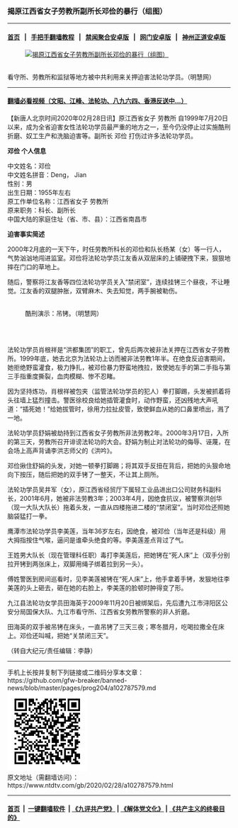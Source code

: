 ### 揭原江西省女子劳教所副所长邓俭的暴行（组图）
------------------------

#### [首页](https://github.com/gfw-breaker/banned-news/blob/master/README.md) &nbsp;&nbsp;|&nbsp;&nbsp; [手把手翻墙教程](https://github.com/gfw-breaker/guides/wiki) &nbsp;&nbsp;|&nbsp;&nbsp; [禁闻聚合安卓版](https://github.com/gfw-breaker/bn-android) &nbsp;&nbsp;|&nbsp;&nbsp; [网门安卓版](https://github.com/oGate2/oGate) &nbsp;&nbsp;|&nbsp;&nbsp; [神州正道安卓版](https://github.com/SzzdOgate/update) 



<div><div class="featured_image">
 <a href="https://i.ntdtv.com/assets/uploads/2020/02/2020-02-28_104826.jpg" target="_blank">
  <figure>
   <img alt="揭原江西省女子劳教所副所长邓俭的暴行（组图）" src="https://i.ntdtv.com/assets/uploads/2020/02/2020-02-28_104826-800x450.jpg"/>
  </figure><br/>
 </a>
 <span class="caption">
  看守所、劳教所和监狱等地方被中共利用来关押迫害法轮功学员。（明慧网）
 </span>
</div>
</div><hr/>

#### [翻墙必看视频（文昭、江峰、法轮功、八九六四、香港反送中...）](https://github.com/gfw-breaker/banned-news/blob/master/pages/link3.md)

<div><div class="post_content" itemprop="articleBody">
 <p>
  【新唐人北京时间2020年02月28日讯】原江西省女子
  <ok href="https://www.ntdtv.com/gb/劳教所.htm">
   劳教所
  </ok>
  自1999年7月20日以来，成为全省迫害女性法轮功学员最严重的地方之一，至今仍没停止过实施酷刑折磨、奴工生产和洗脑迫害等。副所长
  <ok href="https://www.ntdtv.com/gb/邓俭.htm">
   邓俭
  </ok>
  打伤过许多法轮功学员。
 </p>
 <p>
  <strong>
   <ok href="https://www.ntdtv.com/gb/邓俭.htm">
    邓俭
   </ok>
   个人信息
  </strong>
 </p>
 <p>
  中文姓名：邓俭
  <br/>
  中文姓名拼音：Deng， Jian
  <br/>
  性别：男
  <br/>
  出生日期：1955年左右
  <br/>
  原工作单位名称：江西省女子
  <ok href="https://www.ntdtv.com/gb/劳教所.htm">
   劳教所
  </ok>
  <br/>
  原来职务：科长、副所长
  <br/>
  中国大陆的家庭住址（省、市、县）：江西省南昌市
 </p>
 <p>
  <strong>
   迫害事实简述
  </strong>
 </p>
 <p>
  2000年2月底的一天下午，时任劳教所科长的邓俭和队长杨某（女）等一行人，气势汹汹地闯进监室。邓俭将法轮功学员江友香从双层床的上铺硬拽下来，狠狠地摔在门口的草地上。
 </p>
 <p>
  随后，警察将江友香等四位法轮功学员关入“禁闭室”，连续挂铐三个昼夜，不让睡觉。江友香的双腿肿胀，双臂麻木、失去知觉，两手腕被勒伤。
 </p>
 <figure class="wp-caption alignnone" id="attachment_102787586" style="width: 547px">
  <img alt="" class="size-full wp-image-102787586" src="https://i.ntdtv.com/assets/uploads/2020/02/2020-02-28_105030.jpg">
   <br/><figcaption class="wp-caption-text">
    酷刑演示：吊铐。（明慧网）
   </figcaption><br/>
  </img>
 </figure><br/>
 <p>
  法轮功学员肖根祥是“洪都集团”的职工，曾先后两次被非法关押在江西省女子劳教所。1999年底，她去北京为法轮功上访而被非法劳教1年半。在绝食反迫害期间，她拒绝野蛮灌食，极力挣扎，被邓俭暴力野蛮地拽拉，致使她左手的第二手指与第三手指重度撕裂，血肉模糊、惨不忍睹。
 </p>
 <p>
  因为坚持炼功，肖根祥被包夹（监管法轮功学员的犯人）拳打脚踢，头发被抓着将头往墙上猛烈撞击。警医徐校良给她插管灌食时，动作野蛮，还凶残地大声吼道：“插死她！”给她拔管时，徐用力拉扯皮管，致使鲜血从她的口鼻里喷出，溅了一地。
 </p>
 <p>
  法轮功学员舒娟被劫持到江西省女子劳教所非法劳教2年。2000年3月17日，入所的第三天，劳教所召开诽谤法轮功的大会。舒娟为制止对法轮功的侮辱、诬蔑，在会场上高声背诵李洪志师父的《洪吟》。
 </p>
 <p>
  邓俭揪住舒娟的头发，对她一顿拳打脚踢；将其双手反扭在背后，把她的头狠命地向下按压，随后把她的双手铐了一整天，不让其上厕所。
 </p>
 <p>
  法轮功学员吴井军（女），原江西省经贸厅下属轻工业品进出口公司财务科副科长，2001年6月，她被非法劳教3年；2003年4月，因绝食抗议，被警察洪创华（现一大队大队长）拖着头发，一直从四楼拖进二楼的“禁闭室”。当时邓俭还照她脑袋猛打一拳。
 </p>
 <p>
  鹰潭市法轮功学员李美莲，当年36岁左右，因绝食，被邓俭（当年还是科级）用大拇指按住气喉，逼问是谁牵头绝食的等。李美莲差点背过了气。
 </p>
 <p>
  王姓男大队长（现在管理科任职）毒打李美莲后，把她铐在“死人床”上（双手分别拉开铐到两张床上，双脚用绳子绑着拉到另一头）。
 </p>
 <p>
  傅姓警医到房间巡看时，见李美莲被铐在“死人床”上，他手拿着手铐，发狠地往李美莲的头上砸去，砸在她的右脸上，李美莲的脸顿时肿得变了形。
 </p>
 <p>
  九江县法轮功女学员田海英于2009年11月20日被绑架后，先后遭九江市浔阳区公安分局国保大队、九江市看守所、江西省女劳教所警察的非人折磨。
 </p>
 <p>
  田海英的双手被吊铐在床头，一直吊铐了三天三夜；寒冬腊月，吃喝拉撒全在床上。邓俭还叫喊，把她“关禁闭三天”。
 </p>
 <p>
  （转自大纪元/责任编辑：李静）
 </p>
 <div class="single_ad">
 </div>
</div>
</div>
<hr/>
手机上长按并复制下列链接或二维码分享本文章：<br/>
https://github.com/gfw-breaker/banned-news/blob/master/pages/prog204/a102787579.md <br/>
<a href='https://github.com/gfw-breaker/banned-news/blob/master/pages/prog204/a102787579.md'><img src='https://github.com/gfw-breaker/banned-news/blob/master/pages/prog204/a102787579.md.png'/></a> <br/>
原文地址（需翻墙访问）：https://www.ntdtv.com/gb/2020/02/28/a102787579.html


------------------------
#### [首页](https://github.com/gfw-breaker/banned-news/blob/master/README.md) &nbsp;|&nbsp; [一键翻墙软件](https://github.com/gfw-breaker/nogfw/blob/master/README.md) &nbsp;| [《九评共产党》](https://github.com/gfw-breaker/9ping.md/blob/master/README.md#九评之一评共产党是什么) | [《解体党文化》](https://github.com/gfw-breaker/jtdwh.md/blob/master/README.md) | [《共产主义的终极目的》](https://github.com/gfw-breaker/gczydzjmd.md/blob/master/README.md)


<img src='http://gfw-breaker.win/banned-news/pages/prog204/a102787579.md' width='0px' height='0px'/>